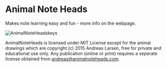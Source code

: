 # Animal Note Heads
Makes note learning easy and fun - more info on the webpage.

![AnimalNoteHeadskeys](https://raw.githubusercontent.com/andreaslarsen/animalnoteheads/gh-pages/assets/img/AnimalNoteHeadsSocial.png)


AnimalNoteHeads is licensed under MIT License except for the animal drawings which are copyright (c) 2015 Andreas Larsen, free for private and educational use only. Any publication (online or print) requires a seperate license obtained from andreas@animalnoteheads.com.
